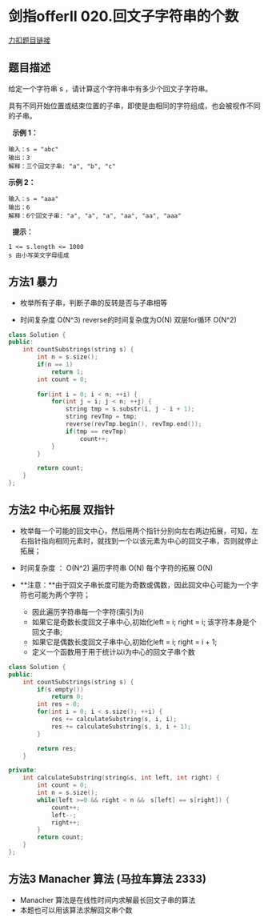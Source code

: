 <p id="回文子字符串的个数"></p>

# 剑指offerII 020.回文子字符串的个数  

[力扣题目链接](https://leetcode-cn.com/problems/a7VOhD/)  



## 题目描述  

给定一个字符串 s ，请计算这个字符串中有多少个回文子字符串。

具有不同开始位置或结束位置的子串，即使是由相同的字符组成，也会被视作不同的子串。

 
**示例 1：**

    输入：s = "abc"
    输出：3
    解释：三个回文子串: "a", "b", "c"

**示例 2：**

    输入：s = "aaa"
    输出：6
    解释：6个回文子串: "a", "a", "a", "aa", "aa", "aaa"
 
**提示：**

    1 <= s.length <= 1000
    s 由小写英文字母组成


## 方法1 暴力  

* 枚举所有子串，判断子串的反转是否与子串相等  

* 时间复杂度 O(N^3) reverse的时间复杂度为O(N) 双层for循环 O(N^2)

```cpp
class Solution {
public:
    int countSubstrings(string s) {
        int n = s.size();
        if(n == 1)
            return 1;
        int count = 0;
        
        for(int i = 0; i < n; ++i) {
            for(int j = i; j < n; ++j) {
                string tmp = s.substr(i, j - i + 1);
                string revTmp = tmp;
                reverse(revTmp.begin(), revTmp.end());          
                if(tmp == revTmp)
                    count++;
            }
        }

        return count;
    }
};
```


## 方法2 中心拓展  双指针  

* 枚举每一个可能的回文中心，然后用两个指针分别向左右两边拓展，可知，左右指针指向相同元素时，就找到一个以该元素为中心的回文子串，否则就停止拓展；

* 时间复杂度 ： O(N^2)  遍历字符串 O(N)  每个字符的拓展 O(N)  

* **注意：**由于回文子串长度可能为奇数或偶数，因此回文中心可能为一个字符也可能为两个字符；
    * 因此遍历字符串每一个字符(索引为i) 
    * 如果它是奇数长度回文子串中心,初始化left = i; right = i; 该字符本身是个回文子串;
    * 如果它是偶数长度回文子串中心,初始化left = i; right = i + 1;
    * 定义一个函数用于用于统计以i为中心的回文子串个数  

```cpp
class Solution {
public:
    int countSubstrings(string s) {
        if(s.empty())
            return 0;
        int res = 0;
        for(int i = 0; i < s.size(); ++i) {
            res += calculateSubstring(s, i, i);
            res += calculateSubstring(s, i, i + 1);
        }

        return res;
    }

private:
    int calculateSubstring(string&s, int left, int right) {
        int count = 0;
        int n = s.size();
        while(left >=0 && right < n &&　s[left] == s[right]) {
            count++;
            left--;
            right++;
        }
        return count;
    }
};
```


## 方法3 Manacher 算法 (马拉车算法 2333) 

* Manacher 算法是在线性时间内求解最长回文子串的算法
* 本题也可以用该算法求解回文串个数  


